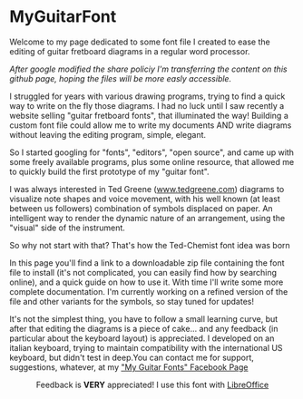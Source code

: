 # MyGuitarFont
Welcome to my page dedicated to some font file I created to ease the editing of guitar fretboard diagrams in a regular word processor.

_After google modified the share policiy I'm transferring the content on this github page, hoping the files will be more easly accessible._

I struggled for years with various drawing programs, trying to find a quick way to write on the fly those diagrams.
I had no luck until I saw recently a website selling "guitar fretboard fonts", that illuminated  the way!
Building a custom font file could allow me to write my documents AND write diagrams without leaving the editing program, simple, elegant.

So I started googling for "fonts", "editors", "open source", and came up with some freely available programs, plus some online resource, that allowed me to quickly build the first prototype of my "guitar font".

I was always interested in Ted Greene (<a href="http://www.tedgreene.com/">www.tedgreene.com</a>) diagrams to visualize note shapes and voice movement, with his well known (at least between us followers) combination of symbols displaced on paper. An intelligent way to render the dynamic nature of an arrangement, using the "visual" side of the instrument.

So why not start with that?
That's how the Ted-Chemist font idea was born

In this page you'll find a link to a downloadable zip file containing the font file to install (it's not complicated, you can easily find how by  searching online), and a quick guide on how to use it. With time I'll write some more complete documentation.
I'm currently working on a refined version of the file and other variants for the symbols, so stay tuned for updates!

It's not the simplest thing, you have to follow a small learning curve, but after that editing the diagrams is a piece of cake... and any feedback (in particular about the keyboard layout) is appreciated. I developed on an italian keyboard, trying to maintain compatibility with the international US keyboard, but didn't test in deep.You can contact me for support, suggestions, whatever, at my <a href="https://www.facebook.com/My-Guitar-Fonts-450268108496016/">"My Guitar Fonts" Facebook Page</a>
<div align="center">

Feedback is <b>VERY</b> appreciated!
I use this font with <a href="http://www.libreoffice.org/">LibreOffice</a></div>
